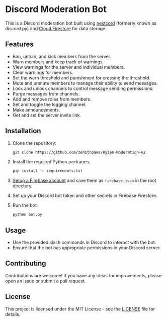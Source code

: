 # Discord Moderation Bot

This is a Discord moderation bot built using [nextcord](https://nextcord.dev/) (formerly known as discord.py) and [Cloud Firestore](https://firebase.google.com/products/firestore) for data storage.

## Features

- Ban, unban, and kick members from the server.
- Warn members and keep track of warnings.
- View warnings for the server and individual members.
- Clear warnings for members.
- Set the warn threshold and punishment for crossing the threshold.
- Mute and unmute members to manage their ability to send messages.
- Lock and unlock channels to control message sending permissions.
- Purge messages from channels.
- Add and remove roles from members.
- Set and toggle the logging channel.
- Make announcements.
- Get and set the server invite link.

## Installation

1. Clone the repository:

   ```bash
   git clone https://github.com/zenithpaws/Ryzen-Moderation-v2
   ```

2. Install the required Python packages:

   ```bash
   pip install -r requirements.txt
   ```

3. [Setup a Firebase account](https://console.firebase.google.com/project/_/firestore/data) and save them as `firebase.json` in the root directory.

4. Set up your Discord bot token and other secrets in Firebase Firestore.

5. Run the bot:

   ```bash
   python bot.py
   ```

## Usage

- Use the provided slash commands in Discord to interact with the bot.
- Ensure that the bot has appropriate permissions in your Discord server.

## Contributing

Contributions are welcome! If you have any ideas for improvements, please open an issue or submit a pull request.

## License

This project is licensed under the MIT License - see the [LICENSE](LICENSE) file for details.
